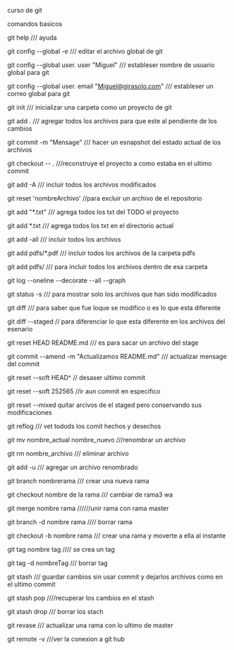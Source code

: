 curso de git

comandos basicos

git help /// ayuda

git config --global -e /// editar el archivo global de git

git config --global user. user "Miguel" /// estableser nombre de usuario global para git

git config --global user. email "Miguel@girasolo.com" /// estableser un correo global para git

git init /// inicializar una carpeta como un proyecto de git

git add . /// agregar todos los archivos para que este al pendiente de los cambios

git commit -m "Mensage" /// hacer un esnapshot del estado actual de los archivos

git checkout -- . ///reconstruye el proyecto a como estaba en el ultimo commit

git add -A /// incluir todos los archivos modificados

git reset 'nombreArchivo' //para excluir un archivo de el repositorio

git add "*.txt" /// agrega todos los txt del TODO el proyecto

git add *.txt /// agrega todos los txt en el directorio actual

git add -all /// incluir todos los archivos

git add pdfs/*.pdf /// incluir todos los archivos de la carpeta pdfs

git add pdfs/ /// para incluir todos los archivos dentro de esa carpeta

git log --oneline --decorate --all --graph

git status -s /// para mostrar solo los archivos que han sido modificados

git diff /// para saber que fue loque se modifico o es lo que esta diferente

git diff --staged // para diferenciar lo que esta diferente en los archivos del esenario

git reset HEAD README.md /// es para sacar un archivo del stage

git commit --amend -m "Actualizamos README.md" /// actualizar mensage del commit

git reset --soft HEAD^ // desaser ultimo commit

git reset --soft 252565 //ir aun commit en especifico

git reset --mixed quitar arcivos de el staged pero conservando sus modificaciones

git reflog /// vet todods los comit hechos y desechos

git mv nombre_actual nombre_nuevo ///renombrar un archivo

git rm nombre_archivo /// eliminar archivo

git add -u /// agregar un archivo renombrado

git branch nombrerama /// crear una nueva rama

git checkout nombre de la rama /// cambiar de rama3 wa

git merge nombre rama //////unir rama con rama master

git branch -d nombre rama //// borrar rama

git checkout -b nombre rama /// crear una rama y moverte a ella al instante

git tag nombre tag //// se crea un tag

git tag -d nombreTag /// borrar tag

git stash /// guardar cambios sin usar commit y dejarlos archivos como en el ultimo commit

git stash pop ////recuperar los cambios en el stash

git stash drop /// borrar los stach

git revase /// actualizar una rama con lo ultimo de master

git remote -v ///ver la conexion a git hub

